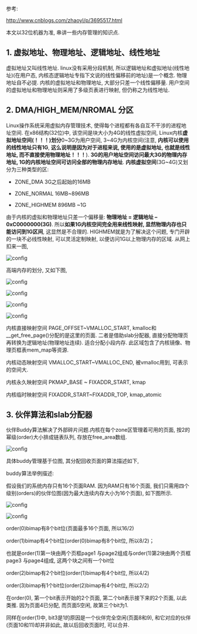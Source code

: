 参考: 

http://www.cnblogs.com/zhaoyl/p/3695517.html

本文以32位机器为准, 串讲一些内存管理的知识点. 

## 1. 虚拟地址、物理地址、逻辑地址、线性地址

虚拟地址又叫线性地址. linux没有采用分段机制, 所以逻辑地址和虚拟地址(线性地址)(在用户态, 内核态逻辑地址专指下文说的线性偏移前的地址)是一个概念. 物理地址自不必提. 内核的虚拟地址和物理地址, 大部分只差一个线性偏移量. 用户空间的虚拟地址和物理地址则采用了多级页表进行映射, 但仍称之为线性地址. 

## 2. DMA/HIGH_MEM/NROMAL 分区

Linux操作系统采用虚拟内存管理技术, 使得每个进程都有各自互不干涉的进程地址空间. 在x86结构(32位)中, 该空间是块大小为4G的线性虚拟空间, Linux内核**虚拟地址空间(！！！)划分**0\~3G为用户空间, 3\~4G为内核空间(注意, **内核可以使用的线性地址只有1G**, **这么说明是因为对于进程来说, 使用的是虚拟地址, 也就是线性地址, 而不直接使用物理地址！！！**). **3G的用户地址空间访问最大3G的物理内存地址, 1G的内核地址空间可访问全部的物理内存地址**. **内核虚拟空间**(3G\~4G)又划分为三种类型的区: 

- ZONE\_DMA 3G之后起始的16MB

- ZONE\_NORMAL 16MB~896MB

- ZONE\_HIGHMEM 896MB ~1G

由于内核的虚拟和物理地址只差一个偏移量: **物理地址 = 逻辑地址 – 0xC0000000(3G)**. 所以**如果1G内核空间完全用来线性映射, 显然物理内存也只能访问到1G区间**, 这显然是不合理的. HIGHMEM就是为了解决这个问题, 专门开辟的一块不必线性映射, 可以灵活定制映射, 以便访问1G以上物理内存的区域. 从网上扣来一图, 

![config](images/1.png)

高端内存的划分, 又如下图, 

![config](images/2.png)

![config](images/10.png)

![config](images/11.png)

![config](images/12.png)

内核直接映射空间 PAGE\_OFFSET\~VMALLOC\_START, kmalloc和\_\_get\_free\_page()分配的是这里的页面. 二者是借助slab分配器, 直接分配物理页再转换为逻辑地址(物理地址连续). 适合分配小段内存. 此区域包含了内核镜像、物理页框表mem\_map等资源. 

内核动态映射空间 VMALLOC\_START\~VMALLOC\_END, 被vmalloc用到, 可表示的空间大. 

内核永久映射空间 PKMAP\_BASE \~ FIXADDR\_START, kmap

内核临时映射空间 FIXADDR\_START\~FIXADDR\_TOP, kmap\_atomic

## 3. 伙伴算法和slab分配器

伙伴Buddy算法解决了外部碎片问题.内核在每个zone区管理着可用的页面, 按2的幂级(order)大小排成链表队列, 存放在free_area数组. 

![config](images/3.png)

具体buddy管理基于位图, 其分配回收页面的算法描述如下, 

buddy算法举例描述:

假设我们的系统内存只有16个页面RAM. 因为RAM只有16个页面, 我们只需用四个级别(orders)的伙伴位图(因为最大连续内存大小为16个页面), 如下图所示. 

![config](images/4.png)

![config](images/5.png)

order(0)bimap有8个bit位(页面最多16个页面, 所以16/2)

order(1)bimap有4个bit位(order(0)bimap有8个bit位, 所以8/2)；

也就是order(1)第一块由两个页框page1 与page2组成与order(1)第2块由两个页框page3 与page4组成, 这两个块之间有一个bit位

order(2)bimap有2个bit位(order(1)bimap有4个bit位, 所以4/2)

order(3)bimap有1个bit位(order(2)bimap有4个bit位, 所以2/2)

在order(0), 第一个bit表示开始的2个页面, 第二个bit表示接下来的2个页面, 以此类推. 因为页面4已分配, 而页面5空闲, 故第三个bit为1. 

同样在order(1)中, bit3是1的原因是一个伙伴完全空闲(页面8和9), 和它对应的伙伴(页面10和11)却并非如此, 故以后回收页面时, 可以合并. 

